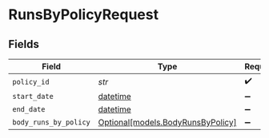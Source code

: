 # RunsByPolicyRequest


## Fields

| Field                                                                        | Type                                                                         | Required                                                                     | Description                                                                  |
| ---------------------------------------------------------------------------- | ---------------------------------------------------------------------------- | ---------------------------------------------------------------------------- | ---------------------------------------------------------------------------- |
| `policy_id`                                                                  | *str*                                                                        | :heavy_check_mark:                                                           | N/A                                                                          |
| `start_date`                                                                 | [datetime](https://docs.python.org/3/library/datetime.html#datetime-objects) | :heavy_minus_sign:                                                           | N/A                                                                          |
| `end_date`                                                                   | [datetime](https://docs.python.org/3/library/datetime.html#datetime-objects) | :heavy_minus_sign:                                                           | N/A                                                                          |
| `body_runs_by_policy`                                                        | [Optional[models.BodyRunsByPolicy]](../models/bodyrunsbypolicy.md)           | :heavy_minus_sign:                                                           | N/A                                                                          |
